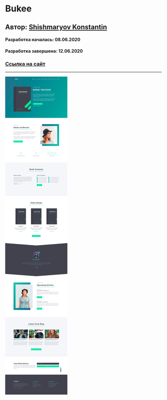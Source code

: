 # Bukee
## Aвтор: [Shishmaryov Konstantin](https://github.com/shishmaryovkonstantin/)
#### Разработка началась: 08.06.2020
#### Разработка завершена: 12.06.2020
### [Ccылка на сайт](https://shishmaryovkonstantin.github.io/Bukee/dist/index.html)
***
![](/preview.jpg)
